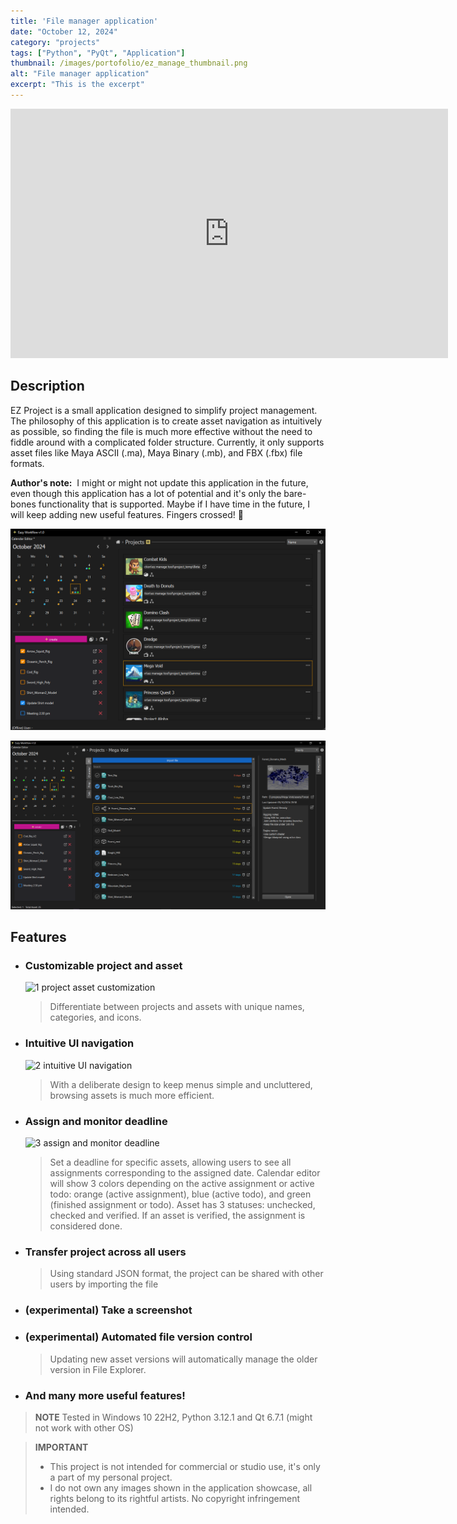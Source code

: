 ```yaml
--- 
title: 'File manager application'
date: "October 12, 2024"
category: "projects"
tags: ["Python", "PyQt", "Application"]
thumbnail: /images/portofolio/ez_manage_thumbnail.png
alt: "File manager application"
excerpt: "This is the excerpt"
---
```


<iframe src="https://www.linkedin.com/embed/feed/update/urn:li:ugcPost:7250566043281051649?compact=1" height="399" width="700" frameborder="0" allowfullscreen="" title="Embedded post"></iframe>

## Description

EZ Project is a small application designed to simplify project management. The philosophy of this application is to create asset navigation as intuitively as possible, so finding the file is much more effective without the need to fiddle around with a complicated folder structure. Currently, it only supports asset files like Maya ASCII (.ma), Maya Binary (.mb), and FBX (.fbx) file formats.

**Author's note:** 
I might or might not update this application in the future, even though this application has a lot of potential and it's only the bare-bones functionality that is supported. Maybe if I have time in the future, I will keep adding new useful features. Fingers crossed! 🤞

![Project_Menu_UI](https://github.com/Atxada/EZ_Project/blob/main/docs/Project_Menu_UI.PNG?raw=true "Project menu UI")

![Asset_Browser_UI](https://github.com/Atxada/EZ_Project/blob/main/docs/Asset_Browser_UI.PNG?raw=true "Asset browser UI")

## Features
- ### Customizable project and asset
  ![1 project asset customization](https://github.com/user-attachments/assets/627d7f5f-bd96-4f46-a70a-cc8831570537)

    > Differentiate between projects and assets with unique names, categories, and icons.

- ### Intuitive UI navigation
  ![2 intuitive UI navigation](https://github.com/user-attachments/assets/56534240-5089-4754-a10a-8041fbb8ad43)

    > With a deliberate design to keep menus simple and uncluttered, browsing assets is much more efficient.

- ### Assign and monitor deadline
  ![3 assign and monitor deadline](https://github.com/user-attachments/assets/132a9c27-ccb6-408f-8308-37deb11256f5)

    > Set a deadline for specific assets, allowing users to see all assignments corresponding to the assigned date.
    > Calendar editor will show 3 colors depending on the active assignment or active todo: orange (active assignment), blue (active todo), and green (finished assignment or todo). 
    > Asset has 3 statuses: unchecked, checked and verified. If an asset is verified, the assignment is considered done.

- ### Transfer project across all users

    > Using standard JSON format, the project can be shared with other users by importing the file

- ### (experimental) Take a screenshot

- ### (experimental) Automated file version control

    > Updating new asset versions will automatically manage the older version in File Explorer.

- ### And many more useful features!

> **NOTE**
> Tested in Windows 10 22H2, Python 3.12.1 and Qt 6.7.1 (might not work with other OS)

> **IMPORTANT**
> - This project is not intended for commercial or studio use, it's only a part of my personal project.
> - I do not own any images shown in the application showcase, all rights belong to its rightful artists. No copyright infringement intended.
